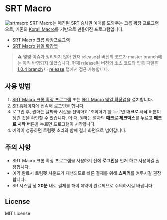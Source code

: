 # SRT Macro
![srtmacro](http://i.imgur.com/hTgoL8S.png)
SRT Macro는 매진된 SRT 승차권 예매를 도와주는 크롬 확장 프로그램으로, 기존의 [Korail Macro](https://github.com/kswchoo/korailmacro)를 기반으로 만들어진 프로그램입니다.

- [SRT Macro 크롬 확장프로그램](https://chrome.google.com/webstore/detail/srt-macro/oofechbikbkcmfajkbmmlbhabaanohkg)
- [SRT Macro 웨일 확장앱](https://store.whale.naver.com/detail/dlcfaklgoocomhegkjadjedjodnjgopc)

> :warning: 몇몇 이슈가 정리되지 않아 현재 release된 버전의 코드가 master branch에는 아직 반영되지 않았습니다. 현재 release된 버전의 소스 코드와 압축 파일은 [1.0.4 branch](https://github.com/meeeejin/srtmacro/tree/1.0.4) 나 [release](https://github.com/meeeejin/srtmacro/releases) 탭에서 접근 가능합니다.

## 사용 방법

1. [SRT Macro 크롬 확장 프로그램](https://chrome.google.com/webstore/detail/srt-macro/oofechbikbkcmfajkbmmlbhabaanohkg) 또는 [SRT Macro 웨일 확장앱](https://store.whale.naver.com/detail/dlcfaklgoocomhegkjadjedjodnjgopc)을 설치합니다.
2. [SR 홈페이지](https://etk.srail.co.kr/main.do)에 접속해 로그인을 합니다.
3. 로그인 후, 원하는 날짜와 시간을 선택하고 '조회하기'를 누르면 **매크로 시작** 버튼이 생긴 것을 확인할 수 있습니다. 이 때, 원하는 열차의 **매크로 체크박스**를 누르고 **매크로 시작** 버튼을 누르면 프로그램이 시작됩니다.
3. 예약이 성공하면 트럼펫 소리와 함께 결제 화면으로 넘어갑니다.

## 주의 사항

- SRT Macro 크롬 확장 프로그램을 사용하기 전에 **로그인**을 먼저 하고 사용하길 권장합니다.
- 예약 완료시 트럼펫 사운드가 재생되므로 빠른 결제를 위해 **스피커**를 켜두시길 권장합니다.
- SR 시스템 상 **20분** 내로 결제를 해야 예약이 완료되므로 주의하시길 바랍니다.

## License

MIT License
